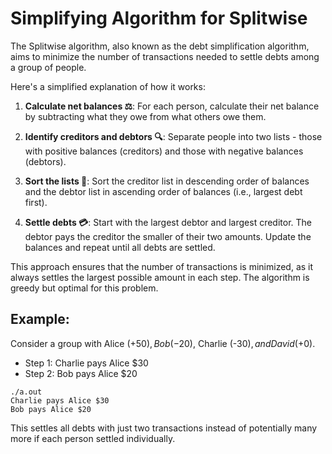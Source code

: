 # Simplifying Algorithm for Splitwise

The Splitwise algorithm, also known as the debt simplification algorithm, aims to minimize the number of transactions needed to settle debts among a group of people.

Here's a simplified explanation of how it works:

1. **Calculate net balances ⚖️**: For each person, calculate their net balance by subtracting what they owe from what others owe them.

2. **Identify creditors and debtors 🔍**: Separate people into two lists - those with positive balances (creditors) and those with negative balances (debtors).

3. **Sort the lists 📃**: Sort the creditor list in descending order of balances and the debtor list in ascending order of balances (i.e., largest debt first).

4. **Settle debts 💳**: Start with the largest debtor and largest creditor. The debtor pays the creditor the smaller of their two amounts. Update the balances and repeat until all debts are settled.

This approach ensures that the number of transactions is minimized, as it always settles the largest possible amount in each step. The algorithm is greedy but optimal for this problem.

## Example:

Consider a group with Alice (+$50), Bob (-$20), Charlie (-$30), and David (+$0).

- Step 1: Charlie pays Alice $30
- Step 2: Bob pays Alice $20

```
./a.out 
Charlie pays Alice $30
Bob pays Alice $20
```

This settles all debts with just two transactions instead of potentially many more if each person settled individually.

